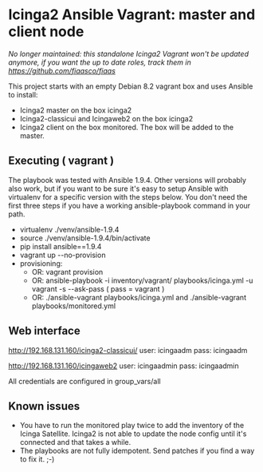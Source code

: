 # Icinga2 Ansible Vagrant: master and client node

*No longer maintained: this standalone Icinga2 Vagrant won't be updated anymore, if you want the up to date roles, track them in https://github.com/fiaasco/fiaas*

This project starts with an empty Debian 8.2 vagrant box and uses Ansible to install:
* Icinga2 master on the box icinga2
* Icinga2-classicui and Icingaweb2 on the box icinga2
* Icinga2 client on the box monitored. The box will be added to the master.

## Executing ( vagrant )

The playbook was tested with Ansible 1.9.4. Other versions will probably also work, but if you want to be sure it's easy to setup Ansible with virtualenv for a specific version with the steps below. You don't need the first three steps if you have a working ansible-playbook command in your path.

* virtualenv ./venv/ansible-1.9.4
* source ./venv/ansible-1.9.4/bin/activate
* pip install ansible==1.9.4
* vagrant up --no-provision
* provisioning:
   * OR: vagrant provision
   * OR: ansible-playbook -i inventory/vagrant/ playbooks/icinga.yml -u vagrant -s --ask-pass ( pass = vagrant )
   * OR: ./ansible-vagrant playbooks/icinga.yml and ./ansible-vagrant playbooks/monitored.yml

## Web interface

http://192.168.131.160/icinga2-classicui/
user: icingaadm
pass: icingaadm

http://192.168.131.160/icingaweb2
user: icingaadmin
pass: icingaadmin

All credentials are configured in group_vars/all

## Known issues

* You have to run the monitored play twice to add the inventory of the Icinga Satellite. Icinga2 is not able to update the node config until it's connected and that takes a while.
* The playbooks are not fully idempotent. Send patches if you find a way to fix it. ;-)
